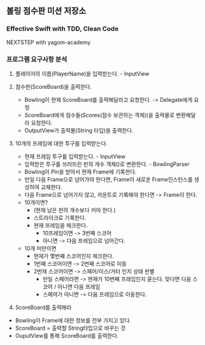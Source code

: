 ## 볼링 점수판 미션 저장소
### Effective Swift with TDD, Clean Code
NEXTSTEP with yagom-academy

### 프로그램 요구사항 분석
1. 플레이어의 이름(PlayerName)을 입력받는다. - InputView
2. 점수판(ScoreBoard)을 출력한다.
    - Bowling이 현재 ScoreBoard를 출력해달라고 요청한다. -> Delegate에게 요청
    - ScoreBoard에게 점수들(Scores(점수 보관하는 객체))을 출력물로 변환해달라 요청한다.
    - OutputView가 출력물(String 타입)을 출력한다.
3. 10개의 프레임에 대한 투구를 입력받는다.
    - 현재 프레임 투구를 입력받는다. - InputView
    - 입력받은 투구를 쓰러뜨린 핀의 개수 객체()로 변환한다. - BowlingParser
    - Bowling이 Pin을 받아서 현재 Frame에 기록한다.
    - 만일 다음 Frame으로 넘어가야 한다면, Frame이 새로운 Frame인스턴스를 생성하여 교체한다.
    - 다음 Frame으로 넘어가지 않고, 카운트로 기록해야 한다면 -> Frame이 한다.
    - 10개이면?
        - (현재 남은 핀의 개수보다 커야 한다.)
        - 스트라이크로 기록한다.
        - 현재 프레임을 체크한다.
            - 10프레임이면 -> 3번째 스코어
            - 아니면 -> 다음 프레임으로 넘어간다.
    - 10개 미만이면 
        - 현재가 몇번째 스코어인지 체크한다. 
        - 1번째 스코어이면 -> 2번째 스코어로 이동
        - 2번재 스코어이면 -> 
            스페어/미스/거터 인지 상태 판별
            - 만일 스페어라면 -> 현재가 10번째 프레임인지 묻는다. 맞다면 다음 스코어 / 아니면 다음 프레임
            - 스페어가 아니면 -> 다음 프레임으로 이동한다. 

4. ScoreBoard를 출력해라
- Bowling이 Frame에 대한 정보를 전부 가지고 있다.
- ScoreBoard = 출력할 String타입으로 바꾸는 것
- OuputView를 통해 ScoreBoard를 출력한다.

 
     
 


